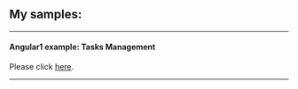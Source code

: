 <h2>My samples: </h2>

<hr />
<h4>Angular1 example: Tasks Management</h4>

<p>Please click <a href=https://interest1024.github.io/Tasks_Management/app/index.html>here</a>.</p>
<hr />
